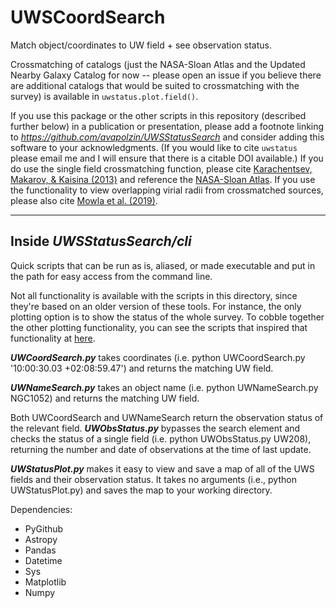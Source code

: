 # UWSCoordSearch
Match object/coordinates to UW field + see observation status.



Crossmatching of catalogs (just the NASA-Sloan Atlas and the Updated Nearby Galaxy Catalog for now -- please open an issue if you believe there are additional catalogs that would be suited to crossmatching with the survey) is available in `uwstatus.plot.field()`.

If you use this package or the other scripts in this repository (described further below) in a publication or presentation, please add a footnote linking to _https://github.com/avapolzin/UWSStatusSearch_ and consider adding this software to your acknowledgments. (If you would like to cite `uwstatus` please email me and I will ensure that there is a citable DOI available.) If you do use the single field crossmatching function, please cite [Karachentsev, Makarov, & Kaisina (2013)](https://ui.adsabs.harvard.edu/abs/2013AJ....145..101K/abstract) and reference the [NASA-Sloan Atlas](http://nsatlas.org/data). If you use the functionality to view overlapping virial radii from crossmatched sources, please also cite [Mowla et al. (2019)](https://ui.adsabs.harvard.edu/abs/2019ApJ...872L..13M/abstract).

***
## Inside _UWSStatusSearch/cli_
Quick scripts that can be run as is, aliased, or made executable and put in the path for easy access from the command line.

Not all functionality is available with the scripts in this directory, since they're based on an older version of these tools. For instance, the only plotting option is to show the status of the whole survey. To cobble together the other plotting functionality, you can see the scripts that inspired that functionality at [here](https://github.com/avapolzin/DFUltrawide).

***UWCoordSearch.py*** takes coordinates (i.e. python UWCoordSearch.py '10:00:30.03 +02:08:59.47') and returns the matching UW field. 

***UWNameSearch.py*** takes an object name (i.e. python UWNameSearch.py NGC1052) and returns the matching UW field.

Both UWCoordSearch and UWNameSearch return the observation status of the relevant field. ***UWObsStatus.py*** bypasses the search element and checks the status of a single field (i.e. python UWObsStatus.py UW208), returning the number and date of observations at the time of last update.

***UWStatusPlot.py*** makes it easy to view and save a map of all of the UWS fields and their observation status. It takes no arguments (i.e., python UWStatusPlot.py) and saves the map to your working directory.


Dependencies:
  - PyGithub
  - Astropy
  - Pandas
  - Datetime
  - Sys
  - Matplotlib
  - Numpy




